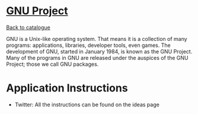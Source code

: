 
# [GNU Project](https://www.gnu.org)

[Back to catalogue](../README.md#gnu-project)

GNU is a Unix-like operating system. That means it is a collection of many programs: applications, libraries, developer tools, even games. The development of GNU, started in January 1984, is known as the GNU Project. Many of the programs in GNU are released under the auspices of the GNU Project; those we call GNU packages.

# Application Instructions

* Twitter: All the instructions can be found on the ideas page